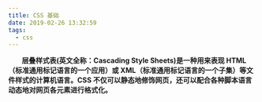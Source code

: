 ```yaml
---
title: CSS 基础
date: 2019-02-26 13:32:59
tags:
  - css
---
```


&#160; &#160; &#160; &#160;**层叠样式表(英文全称：Cascading Style Sheets)是一种用来表现 HTML（标准通用标记语言的一个应用）或 XML（标准通用标记语言的一个子集）等文件样式的计算机语言。CSS 不仅可以静态地修饰网页，还可以配合各种脚本语言动态地对网页各元素进行格式化。**

  <!-- more -->
